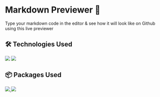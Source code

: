 # Markdown Previewer 📄

Type your markdown code in the editor & see how it will look like on Github using this live previewer

## 🛠 Technologies Used

<div>
<a href="https://reactjs.org/"> <img src="https://img.shields.io/badge/React-20232A?style=for-the-badge&logo=react&logoColor=61DAFB"/></a>
<a href="https://sass-lang.com/"> <img src="https://img.shields.io/badge/Sass-CC6699?style=for-the-badge&logo=sass&logoColor=white"/></a>
</div>

## 📦 Packages Used

<div>
<a href="https://prismjs.com/">
<img src="https://img.shields.io/badge/Made%20with-Marked JS-1f425f.svg"/>
</a>
<a href="https://marked.js.org/">
<img src="https://img.shields.io/badge/Made%20with-Prism JS-1f425f.svg"/>
</a>
</div>

